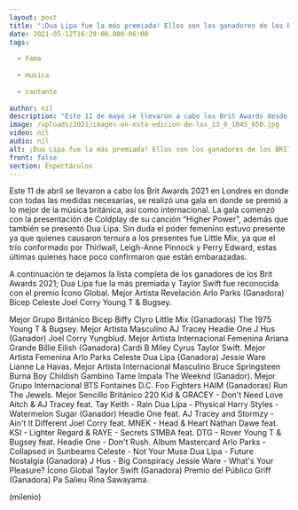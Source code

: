```yaml
---
layout: post
title: "¡Dua Lipa fue la más premiada! Ellos son los ganadores de los BRIT Awards 2021"
date: 2021-05-12T16:29:00.000-06:00
tags:
  
  - Fama
  
  - musica
  
  - cantante
  
author: nil
description: "Este 11 de mayo se llevaron a cabo los Brit Awards desde Londres; ésta es la lista completa de los ganadores. "
image: /uploads/2021/images-en-esta-edicion-de-los_13_0_1045_650.jpg
video: nil
audio: nil
alt: ¡Dua Lipa fue la más premiada! Ellos son los ganadores de los BRIT Awards 2021
front: false
section: Espectáculos
---
```


Este 11 de abril se llevaron a cabo los Brit Awards 2021 en Londres en donde con todas las medidas necesarias, se realizó una gala en donde se premió a lo mejor de la música británica, así como internacional. La gala comenzó con la presentación de Coldplay de su canción “Higher Power”, además que también se presentó Dua Lipa. Sin duda el poder femenino estuvo presente ya que quienes causaron ternura a los presentes fue Little Mix, ya que el trío conformado por Thirlwall, Leigh-Anne Pinnock y Perry Edward, estas últimas quienes hace poco confirmaron que están embarazadas.  

A continuación te dejamos la lista completa de los ganadores de los Brit Awards 2021; Dua Lipa fue la más premiada y Taylor Swift fue reconocida con el premio Ícono Global. Mejor Artista Revelación Arlo Parks (Ganadora) Bicep Celeste Joel Corry Young T & Bugsey.

Mejor Grupo Británico Bicep Biffy Clyro Little Mix (Ganadoras)  The 1975 Young T & Bugsey.
Mejor Artista Masculino AJ Tracey Headie One J Hus (Ganador) Joel Corry Yungblud.
Mejor Artista Internacional Femenina Ariana Grande Billie Eilish (Ganadora) Cardi B Miley Cyrus Taylor Swift.
Mejor Artista Femenina Arlo Parks Celeste Dua Lipa (Ganadora) Jessie Ware Lianne La Havas.
Mejor Artista Internacional Masculino Bruce Springsteen Burna Boy Childish Gambino Tame Impala The Weeknd (Ganador).
Mejor Grupo Internacional BTS Fontaines D.C. Foo Fighters HAIM (Ganadoras) Run The Jewels.
Mejor Sencillo Británico 220 Kid & GRACEY - Don't Need Love Aitch & AJ Tracey feat. Tay Keith - Rain Dua Lipa - Physical Harry Styles - Watermelon Sugar (Ganador) Headie One feat. AJ Tracey and Stormzy - Ain't It Different Joel Corry feat. MNEK - Head & Heart Nathan Dawe feat. KSI - Lighter Regard & RAYE - Secrets S1MBA feat. DTG - Rover Young T & Bugsey feat. Headie One - Don't Rush.
Álbum Mastercard Arlo Parks - Collapsed in Sunbeams Celeste - Not Your Muse Dua Lipa - Future Nostalgia (Ganadora) J Hus - Big Conspiracy Jessie Ware - What's Your Pleasure? 
Ícono Global Taylor Swift (Ganadora)
Premio del Público Griff (Ganadora) Pa Salieu Rina Sawayama.


(milenio)